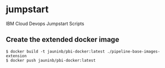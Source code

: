 # jumpstart
IBM Cloud Devops Jumpstart Scripts

## Create the extended docker image
```
$ docker build -t jauninb/pbi-docker:latest ./pipeline-base-images-extension
$ docker push jauninb/pbi-docker:latest
```
